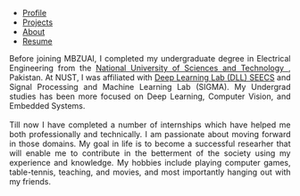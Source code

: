 <ul class="sticky">
  <li><a href="index">Profile</a></li>
  <li><a href="projects">Projects</a></li>
  <li><a class="active" href="about">About</a></li>
  <li><a href="files/MuhammadUzairKhattak.pdf">Resume</a></li>
</ul>

<p align="justify">
Before joining MBZUAI, I completed my undergraduate degree in Electrical Engineering from the <a href="https://nust.edu.pk/">National University of Sciences and Technology </a>, Pakistan. At NUST, I was affiliated with <a href="https://dll.seecs.nust.edu.pk/projects/">Deep Learning Lab (DLL) SEECS</a> and Signal Processing and Machine Learning Lab (SIGMA). My Undergrad studies has been more focused on Deep Learning, Computer Vision, and Embedded Systems. 
<br>
<br>
Till now I have completed a number of internships which have helped me both professionally and technically. I am passionate about moving forward in those domains. My goal in life is to become a successful researher that will enable me to contribute in the betterment of the society using my experience and knowledge. My hobbies include playing computer games, table-tennis, teaching, and movies, and most importantly hanging out with my friends.
</p>

